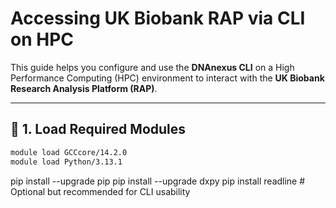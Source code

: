 # Accessing UK Biobank RAP via CLI on HPC

This guide helps you configure and use the **DNAnexus CLI** on a High Performance Computing (HPC) environment to interact with the **UK Biobank Research Analysis Platform (RAP)**.

---

## 🧰 1. Load Required Modules

```bash
module load GCCcore/14.2.0
module load Python/3.13.1
```

pip install --upgrade pip
pip install --upgrade dxpy
pip install readline  # Optional but recommended for CLI usability
